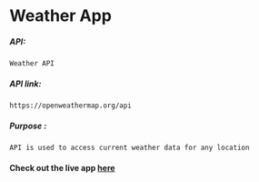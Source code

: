  # Weather App

##### API:
    Weather API

##### API link:
    https://openweathermap.org/api

##### Purpose :
    API is used to access current weather data for any location

#### Check out the live app [here](https://shyam-brs.github.io/weather-react/)
